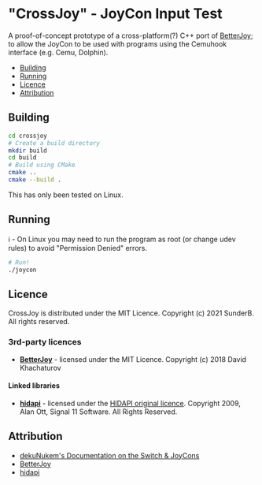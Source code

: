 # "CrossJoy" - JoyCon Input Test
A proof-of-concept prototype of a cross-platform(?) C++ port of [BetterJoy](https://github.com/Davidobot/BetterJoy); to allow the JoyCon to be used with programs using the Cemuhook interface (e.g. Cemu, Dolphin).

* [Building](#building)
* [Running](#running)
* [Licence](#licence)
* [Attribution](#attribution)

## Building
```bash
cd crossjoy
# Create a build directory
mkdir build
cd build
# Build using CMake
cmake ..
cmake --build .
```
This has only been tested on Linux.


## Running
ℹ️ -  On Linux you may need to run the program as root (or change udev rules) to avoid "Permission Denied" errors.
```bash
# Run!
./joycon
```

## Licence
CrossJoy is distributed under the MIT Licence. Copyright (c) 2021 SunderB. All rights reserved.

### 3rd-party licences
* **[BetterJoy](https://github.com/Davidobot/BetterJoy)** - licensed under the MIT Licence. Copyright (c) 2018 David Khachaturov
#### Linked libraries
* **[hidapi](https://github.com/libusb/hidapi/)** - licensed under the [HIDAPI original licence](https://github.com/libusb/hidapi/blob/master/LICENSE-orig.txt). Copyright 2009, Alan Ott, Signal 11 Software. All Rights Reserved.

## Attribution
* [dekuNukem's Documentation on the Switch & JoyCons](https://github.com/dekuNukem/Nintendo_Switch_Reverse_Engineering/)
* [BetterJoy](https://github.com/Davidobot/BetterJoy)
* [hidapi](https://github.com/libusb/hidapi/)
